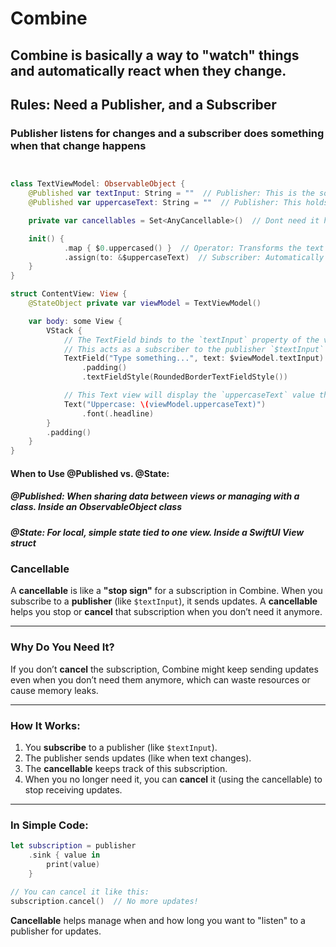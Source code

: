 # Combine

## Combine is basically a way to "watch" things and automatically react when they change.

## Rules: Need a Publisher, and a Subscriber

### Publisher listens for changes and a subscriber does something when that change happens

```swift


class TextViewModel: ObservableObject {
    @Published var textInput: String = ""  // Publisher: This is the source of changes.
    @Published var uppercaseText: String = ""  // Publisher: This holds the updated value.

    private var cancellables = Set<AnyCancellable>()  // Dont need it here but will show why its important in other cases below

    init() {
            .map { $0.uppercased() }  // Operator: Transforms the text to uppercase.
            .assign(to: &$uppercaseText)  // Subscriber: Automatically updates `uppercaseText` when `textInput` changes.
    }
}

struct ContentView: View {
    @StateObject private var viewModel = TextViewModel() 

    var body: some View {
        VStack {
            // The TextField binds to the `textInput` property of the view model.
            // This acts as a subscriber to the publisher `$textInput` via the `@StateObject`.
            TextField("Type something...", text: $viewModel.textInput)
                .padding()
                .textFieldStyle(RoundedBorderTextFieldStyle())

            // This Text view will display the `uppercaseText` value that is automatically updated by Combine.
            Text("Uppercase: \(viewModel.uppercaseText)")
                .font(.headline)
        }
        .padding()
    }
}


```

#### When to Use @Published vs. @State:
##### @Published: When sharing data between views or managing with a class. Inside an ObservableObject class
##### @State: For local, simple state tied to one view. Inside a SwiftUI View struct

### Cancellable

A **cancellable** is like a **"stop sign"** for a subscription in Combine. When you subscribe to a **publisher** (like `$textInput`), it sends updates. A **cancellable** helps you stop or **cancel** that subscription when you don’t need it anymore.

---

### Why Do You Need It?

If you don’t **cancel** the subscription, Combine might keep sending updates even when you don’t need them anymore, which can waste resources or cause memory leaks.

---

### How It Works:

1. You **subscribe** to a publisher (like `$textInput`).
2. The publisher sends updates (like when text changes).
3. The **cancellable** keeps track of this subscription.
4. When you no longer need it, you can **cancel** it (using the cancellable) to stop receiving updates.

---

### In Simple Code:

```swift
let subscription = publisher
    .sink { value in
        print(value)
    }

// You can cancel it like this:
subscription.cancel()  // No more updates!
```

**Cancellable** helps manage when and how long you want to "listen" to a publisher for updates.

